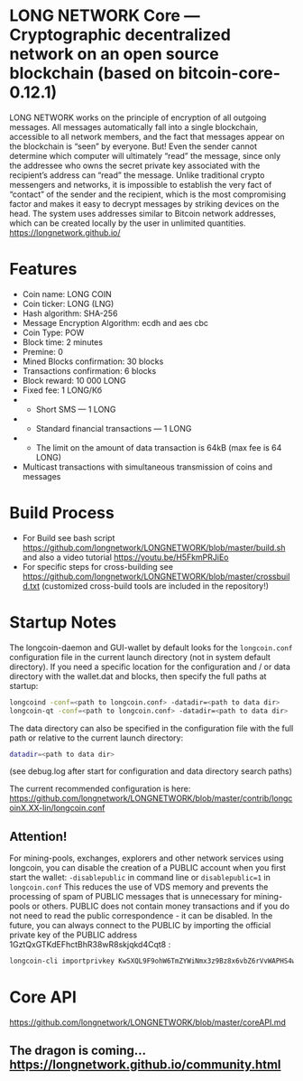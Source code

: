 # LONG NETWORK Core — Cryptographic decentralized network on an open source blockchain (based on bitcoin-core-0.12.1)

LONG NETWORK works on the principle of encryption of all outgoing messages. All messages automatically fall into a single blockchain,
accessible to all network members, and the fact that messages appear on the blockchain is “seen” by everyone. But! Even the sender
cannot determine which computer will ultimately “read” the message, since only the addressee who owns the secret private key associated
with the recipient’s address can “read” the message.
Unlike traditional crypto messengers and networks, it is impossible to establish the very fact of “contact” of the sender and the recipient,
which is the most compromising factor and makes it easy to decrypt messages by striking devices on the head.
The system uses addresses similar to Bitcoin network addresses, which can be created locally by the user in unlimited quantities.
https://longnetwork.github.io/


# Features

* Coin name: LONG COIN
* Coin ticker: LONG (LNG)
* Hash algorithm: SHA-256
* Message Encryption Algorithm: ecdh and aes cbc
* Coin Type: POW
* Block time: 2 minutes
* Premine: 0
* Mined Blocks confirmation: 30 blocks
* Transactions confirmation: 6 blocks
* Block reward: 10 000 LONG
* Fixed fee: 1 LONG/Кб
*  - Short SMS — 1 LONG
*  - Standard financial transactions — 1 LONG
*  - The limit on the amount of data transaction is 64kB (max fee is 64 LONG)
* Multicast transactions with simultaneous transmission of coins and messages

Build Process
===========================================================================================================================================

* For Build see bash script https://github.com/longnetwork/LONGNETWORK/blob/master/build.sh
and also a video tutorial https://youtu.be/H5FkmPRJiEo
* For specific steps for cross-building see https://github.com/longnetwork/LONGNETWORK/blob/master/crossbuild.txt
(customized cross-build tools are included in the repository!)

Startup Notes
===========================================================================================================================================

The longcoin-daemon and GUI-wallet by default looks for the `longcoin.conf` configuration file in the current launch directory 
(not in system default directory). If you need a specific location for the configuration and / or data directory with the wallet.dat and blocks, 
then specify the full paths at startup: 
```bash
longcoind -conf=<path to longcoin.conf> -datadir=<path to data dir>
longcoin-qt -conf=<path to longcoin.conf> -datadir=<path to data dir>
```
The data directory can also be specified in the configuration file with the full path or relative to the current launch directory:
```bash
datadir=<path to data dir>
```
(see debug.log after start for configuration and data directory search paths)

The current recommended configuration is here: https://github.com/longnetwork/LONGNETWORK/blob/master/contrib/longcoinX.XX-lin/longcoin.conf

## Attention!
For mining-pools, exchanges, explorers and other network services using longcoin, you can disable the creation of a PUBLIC account when you first start the wallet:
`-disablepublic` in command line or `disablepublic=1` in `longcoin.conf`
This reduces the use of VDS memory and prevents the processing of spam of PUBLIC messages that is unnecessary for mining-pools or others.
PUBLIC does not contain money transactions and if you do not need to read the public correspondence - it can be disabled.
In the future, you can always connect to the PUBLIC by importing the official private key of the PUBLIC address 1GztQxGTKdEFhctBhR38wR8skjqkd4Cqt8 :
```bash
longcoin-cli importprivkey KwSXQL9F9ohW6TmZYWiNmx3z9Bz8x6vbZ6rVvWAPHS4wtcwSoo8W "PUBLIC"
```
Core API
===========================================================================================================================================
https://github.com/longnetwork/LONGNETWORK/blob/master/coreAPI.md

## The dragon is coming...  https://longnetwork.github.io/community.html


